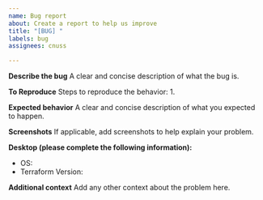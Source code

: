 ```yaml
---
name: Bug report
about: Create a report to help us improve
title: "[BUG] "
labels: bug
assignees: cnuss

---
```


**Describe the bug**
A clear and concise description of what the bug is.

**To Reproduce**
Steps to reproduce the behavior:
1. 

**Expected behavior**
A clear and concise description of what you expected to happen.

**Screenshots**
If applicable, add screenshots to help explain your problem.

**Desktop (please complete the following information):**
 - OS:
 - Terraform Version:

**Additional context**
Add any other context about the problem here.
